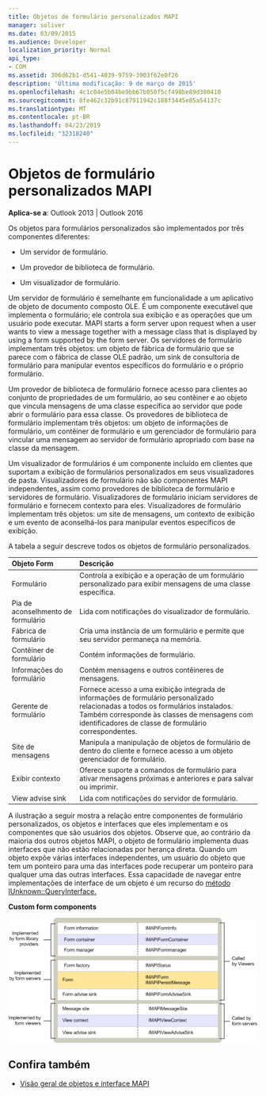 ```yaml
---
title: Objetos de formulário personalizados MAPI
manager: soliver
ms.date: 03/09/2015
ms.audience: Developer
localization_priority: Normal
api_type:
- COM
ms.assetid: 306d62b1-d541-4039-9759-3903f62e0f26
description: 'Última modificação: 9 de março de 2015'
ms.openlocfilehash: 4c1c04e5b04be9bb67b050f5cf498be89d380410
ms.sourcegitcommit: 8fe462c32b91c87911942c188f3445e85a54137c
ms.translationtype: MT
ms.contentlocale: pt-BR
ms.lasthandoff: 04/23/2019
ms.locfileid: "32318240"
---
```

# <a name="mapi-custom-form-objects"></a>Objetos de formulário personalizados MAPI
  
**Aplica-se a**: Outlook 2013 | Outlook 2016 
  
Os objetos para formulários personalizados são implementados por três componentes diferentes:
  
- Um servidor de formulário.
    
- Um provedor de biblioteca de formulário.
    
- Um visualizador de formulário.
    
Um servidor de formulário é semelhante em funcionalidade a um aplicativo de objeto de documento composto OLE. É um componente executável que implementa o formulário; ele controla sua exibição e as operações que um usuário pode executar. MAPI starts a form server upon request when a user wants to view a message together with a message class that is displayed by using a form supported by the form server. Os servidores de formulário implementam três objetos: um objeto de fábrica de formulário que se parece com o fábrica de classe OLE padrão, um sink de consultoria de formulário para manipular eventos específicos do formulário e o próprio formulário. 
  
Um provedor de biblioteca de formulário fornece acesso para clientes ao conjunto de propriedades de um formulário, ao seu contêiner e ao objeto que vincula mensagens de uma classe específica ao servidor que pode abrir o formulário para essa classe. Os provedores de biblioteca de formulário implementam três objetos: um objeto de informações de formulário, um contêiner de formulário e um gerenciador de formulário para vincular uma mensagem ao servidor de formulário apropriado com base na classe da mensagem.
  
Um visualizador de formulários é um componente incluído em clientes que suportam a exibição de formulários personalizados em seus visualizadores de pasta. Visualizadores de formulário não são componentes MAPI independentes, assim como provedores de biblioteca de formulário e servidores de formulário. Visualizadores de formulário iniciam servidores de formulário e fornecem contexto para eles. Visualizadores de formulário implementam três objetos: um site de mensagens, um contexto de exibição e um evento de aconselhá-los para manipular eventos específicos de exibição.
  
A tabela a seguir descreve todos os objetos de formulário personalizados. 
  
|**Objeto Form**|**Descrição**|
|:-----|:-----|
|Formulário  <br/> |Controla a exibição e a operação de um formulário personalizado para exibir mensagens de uma classe específica.  <br/> |
|Pia de aconselhmento de formulário  <br/> |Lida com notificações do visualizador de formulário.  <br/> |
|Fábrica de formulário  <br/> |Cria uma instância de um formulário e permite que seu servidor permaneça na memória.  <br/> |
|Contêiner de formulário  <br/> |Contém informações de formulário.  <br/> |
|Informações do formulário  <br/> |Contém mensagens e outros contêineres de mensagens.  <br/> |
|Gerente de formulário  <br/> |Fornece acesso a uma exibição integrada de informações de formulário personalizado relacionadas a todos os formulários instalados. Também corresponde às classes de mensagens com identificadores de classe de formulário correspondentes.  <br/> |
|Site de mensagens  <br/> |Manipula a manipulação de objetos de formulário de dentro do cliente e fornece acesso a um objeto gerenciador de formulário.  <br/> |
|Exibir contexto  <br/> |Oferece suporte a comandos de formulário para ativar mensagens próximas e anteriores e para salvar ou imprimir.  <br/> |
|View advise sink  <br/> |Lida com notificações do servidor de formulário.  <br/> |
   
A ilustração a seguir mostra a relação entre componentes de formulário personalizados, os objetos e interfaces que eles implementam e os componentes que são usuários dos objetos. Observe que, ao contrário da maioria dos outros objetos MAPI, o objeto de formulário implementa duas interfaces que não estão relacionadas por herança direta. Quando um objeto expõe várias interfaces independentes, um usuário do objeto que tem um ponteiro para uma das interfaces pode recuperar um ponteiro para qualquer uma das outras interfaces. Essa capacidade de navegar entre implementações de interface de um objeto é um recurso do [método IUnknown::QueryInterface.](https://msdn.microsoft.com/library/54d5ff80-18db-43f2-b636-f93ac053146d%28Office.15%29.aspx) 
  
**Custom form components**
  
![Componentes de formulário personalizados](media/amapi_67.gif "Componentes de formulário personalizados")
  
## <a name="see-also"></a>Confira também

- [Visão geral de objetos e interface MAPI](mapi-object-and-interface-overview.md)

